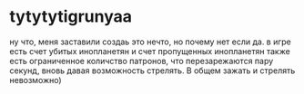 # tytytytigrunyaa
ну что, меня заставили создаь это нечто,
но почему нет если да. 
в игре есть счет убитых инопланетян и счет пропущенных инопланетян
также есть ограниченное количство патронов, что перезарежаются пару секунд, вновь давая возможность стрелять. В общем зажать и стрелять невозможно)
